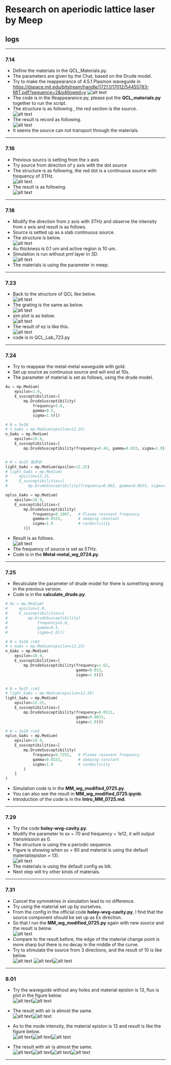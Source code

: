 # Research on aperiodic lattice laser by Meep
## logs
---
### 7.14
- Define the materials in the QCL_Materials.py.  
- The parameters are given by the Chat, based on the Drude model.  
- Try to make the reappearance of 4.5.1 Plasmon waveguide in   
https://dspace.mit.edu/bitstream/handle/1721.1/17012/54455783-MIT.pdf?sequence=2&isAllowed=y
![alt text](image-4.png)   
- The code is in the Reappearance.py, please put the **QCL_materials.py** together to run the script.  
- The structure is as following , the red section is the source.  
 ![alt text](image-2.png)  
- The result is record as following.  
 ![alt text](image-1.png)
- It seems the source can not transport through the materials.
---
### 7.16
- Previous sourcs is setting from the x axis  
- Try source from direction of y axis with the dot source  
- The structure is as following, the red dot is a continuous source with frequency of 3THz.  
 ![alt text](image-5.png)  
- The result is as following.  
![alt text](image-6.png)
---
### 7.18
- Modify the direction from z axis with 3THz and observe the intensity from x axis and result is as follows.  
- Source is setted up as a slab continuous source.  
- The structure is below.  
![alt text](image-8.png)  
- Au thickness is 0.1 um and active region is 10 um.  
- Simulation is run without pml layer in 3D.  
![alt text](image-7.png)  
- The materials is using the parameter in meep.  
---
### 7.23
- Back to the structure of QCL like below.  
![alt text](image-9.png)  
- The grating is the same as below.  
![alt text](image-12.png)  
- sim plot is as below.  
![alt text](image-10.png)  
- The result of ez is like this.  
![alt text](image-11.png)  
- code is in  QCL_Lab_723.py  
---
### 7.24
- Try to reappear the metal-metal waveguide with gold.  
- Set up source as continuous source and will end at 10s.  
- The parameter of material is set as follows, using the drude model.  
~~~python
Au = mp.Medium(
    epsilon=1.0,
    E_susceptibilities=[
        mp.DrudeSusceptibility(
            frequency=5.0,
            gamma=0.5,    
            sigma=1.0)])

# N = 5e18
# n_GaAs = mp.Medium(epsilon=12.25)
n_GaAs = mp.Medium(
    epsilon=10.9,
    E_susceptibilities=[
        mp.DrudeSusceptibility(frequency=0.44, gamma=0.033, sigma=1.0)])


# N = 5e15 低参杂
light_GaAs = mp.Medium(epsilon=12.25)
# light_GaAs = mp.Medium(
#     epsilon=12.25,
#     E_susceptibilities=[
#         mp.DrudeSusceptibility(frequency=0.062, gamma=0.0033, sigma=1.0)])

nplus_GaAs = mp.Medium(
    epsilon=10.9,  
    E_susceptibilities=[
        mp.DrudeSusceptibility(
            frequency=0.1967,   # Plasma resonant frequency
            gamma=0.0333,       # damping constant
            sigma=1.0           # conductivity
        )])
~~~
- Result is as follows.    
![alt text](image-14.png)   
- The frequency of source is set as 5THz.  
- Code is in the **Metal-metal_wg_0724.py**.  
---
### 7.25
- Recalculate the parameter of drude model for there is something wrong in the previous version.
- Code is in the **calculate_drude.py**.
~~~python
# Au = mp.Medium(
#     epsilon=1.0,
#     E_susceptibilities=[
#         mp.DrudeSusceptibility(
#             frequency=5.0,
#             gamma=0.5,    
#             sigma=1.0)])

# N = 5e18 /cm3
# n_GaAs = mp.Medium(epsilon=12.25)
n_GaAs = mp.Medium(
    epsilon=10.9,
    E_susceptibilities=[
        mp.DrudeSusceptibility(frequency=1.62, 
                               gamma=0.033, 
                               sigma=1.0)])


# N = 5e15 /cm3
# light_GaAs = mp.Medium(epsilon=12.25)
light_GaAs = mp.Medium(
    epsilon=12.25,
    E_susceptibilities=[
        mp.DrudeSusceptibility(frequency=0.0513, 
                               gamma=0.0033, 
                               sigma=1.0)])

# N = 1e18 /cm3
nplus_GaAs = mp.Medium(
    epsilon=10.9,  
    E_susceptibilities=[
        mp.DrudeSusceptibility(
            frequency=0.7252,   # Plasma resonant frequency
            gamma=0.0333,       # damping constant
            sigma=1.0           # conductivity
        )
    ]
)
~~~
- Simulation code is in the **MM_wg_modified_0725.py**.
- You can also see the result in **MM_wg_modified_0725.ipynb**.
- Introduction of the code is in the **Intro_MM_0725.md**.
---
### 7.29
- Try the code **holey-wvg-cavity.py**.  
- Modify the parameter to sx = 70 and frequency = 1e12, it will output transmission as 0.
- The structure is using the a periodic sequence.    
- Figure is showing when sx = 60 and material is using the default material(epislon = 13).  
![alt text](image-16.png)  
- The materials is using the default config as blk.  
- Next step will try other kinds of materials.
---
### 7.31
- Cancel the symmetries in simulation lead to no difference.  
- Try using the material set up by ourselves.  
- From the config in the official code **holey-wvg-cavity.py**, I find that the source component should be set up as Ex direction.  
- So that I run the **MM_wg_modified_0725.py** again with new source and the result is below.  
![alt text](image-18.png)
- Compare to the result before, the edge of the material change point is more sharp but there is no decay in the middle of the curve.  
- Try to stimulate the source from 3 directions, and the result of 10 is like below.  
![alt text](image-20.png) ![alt text](image-21.png)![alt text](image-22.png)
---
### 8.01
- Try the waveguide without any holes and material epislon is 13, flux is plot in the figure below.  
![alt text](image-26.png)![alt text](image-19.png)
- The result with air is almost the same.  
![alt text](image-31.png)![alt text](image-32.png)

- As to the mode intensity, the material epislon is 13 and result is like the figure below.  
![alt text](image-33.png)![alt text](image-34.png)![alt text](image-35.png)
- The result with air is almost the same.  
![alt text](image-27.png)![alt text](image-28.png)![alt text](image-29.png)![alt text](image-30.png)
---